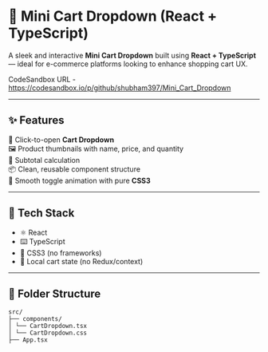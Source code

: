 # 🛒 Mini Cart Dropdown (React + TypeScript)

A sleek and interactive **Mini Cart Dropdown** built using **React + TypeScript** — ideal for e-commerce platforms looking to enhance shopping cart UX.

CodeSandbox URL - https://codesandbox.io/p/github/shubham397/Mini_Cart_Dropdown

---

## ✨ Features

🛒 Click-to-open **Cart Dropdown**  
🖼️ Product thumbnails with name, price, and quantity  
🧾 Subtotal calculation  
📦 Clean, reusable component structure  
🎯 Smooth toggle animation with pure **CSS3**

---

## 🔧 Tech Stack

- ⚛️ React
- ⌨️ TypeScript
- 🎨 CSS3 (no frameworks)
- 🧪 Local cart state (no Redux/context)

---

## 📂 Folder Structure

```
src/
├── components/
│ └── CartDropdown.tsx
│ └── CartDropdown.css
├── App.tsx
```

